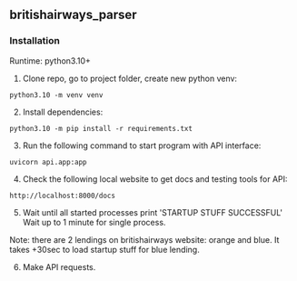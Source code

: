 
## britishairways_parser

### Installation
Runtime: python3.10+

1. Clone repo, go to project folder, create new python venv:
```
python3.10 -m venv venv
```

2. Install dependencies:

```
python3.10 -m pip install -r requirements.txt
```

3. Run the following command to start program with API interface:
```
uvicorn api.app:app
```

4. Check the following local website to get docs and testing tools for API:
```
http://localhost:8000/docs
```

5. Wait until all started processes print 'STARTUP STUFF SUCCESSFUL'
Wait up to 1 minute for single process.

Note: there are 2 lendings on britishairways website: orange and blue.
It takes +30sec to load startup stuff for blue lending.

6. Make API requests.


